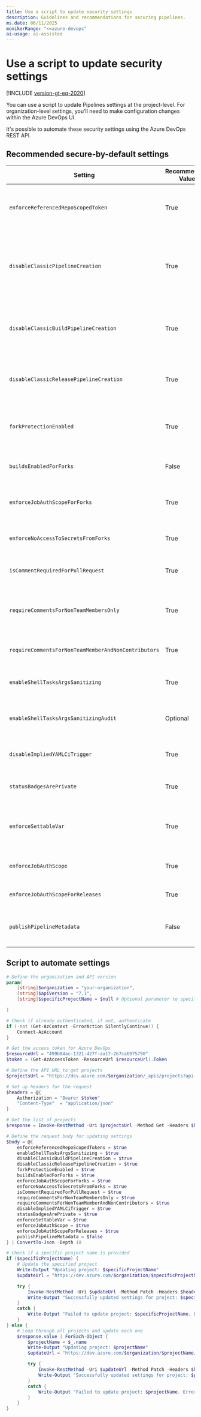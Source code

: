 ```yaml
---
title: Use a script to update security settings
description: Guidelines and recommendations for securing pipelines.
ms.date: 06/11/2025
monikerRange: "<=azure-devops"
ai-usage: ai-assisted
---
```


# Use a script to update security settings

[!INCLUDE [version-gt-eq-2020](../../includes/version-gt-eq-2020.md)]

You can use a script to update Pipelines settings at the project-level. For organization-level settings, you'll need to make configuration changes within the Azure  DevOps UI.

It's possible to automate these security settings using the Azure DevOps REST API. 

## Recommended secure-by-default settings

| Setting                                             | Recommended Value | Rationale                                                                                   |
|-----------------------------------------------------|-------------------|---------------------------------------------------------------------------------------------|
| `enforceReferencedRepoScopedToken`                    | True              | Ensures only scoped tokens are used for referenced repos, limiting access scope.           |
| `disableClassicPipelineCreation`                      | True              | Prevents creation of legacy pipelines; encourages use of secure, version-controlled YAML.  |
| `disableClassicBuildPipelineCreation`                 | True              | Disables classic build pipelines which lack modern security and auditing features.         |
| `disableClassicReleasePipelineCreation`               | True              | Disables classic release pipelines in favor of YAML-based alternatives.                    |
| `forkProtectionEnabled`                               | True              | Enables protections for builds triggered from forks to prevent secret leakage.             |
| `buildsEnabledForForks`                               | False             | Disallows builds from forks to avoid executing untrusted code.                             |
| `enforceJobAuthScopeForForks`                         | True              | Restricts job authorization to the current project for forked builds.                      |
| `enforceNoAccessToSecretsFromForks`                   | True              | Prevents secrets from being exposed to forked builds.                                      |
| `isCommentRequiredForPullRequest`                     | True              | Adds a manual gate before running builds on PRs.                                           |
| `requireCommentsForNonTeamMembersOnly`                | True              | Ensures only trusted contributors can trigger builds automatically.                        |
| `requireCommentsForNonTeamMemberAndNonContributors`   | True              | Adds another layer of protection for external PRs.                                         |
| `enableShellTasksArgsSanitizing`                      | True              | Prevents command injection in shell tasks.                                                 |
| `enableShellTasksArgsSanitizingAudit`                 | Optional          | Logs violations without blocking builds; useful for gradual rollout.                       |
| `disableImpliedYAMLCiTrigger`                         | True              | Prevents unintended CI triggers from YAML changes.                                         |
| `statusBadgesArePrivate`                              | True              | Keeps pipeline status private to avoid leaking project info.                               |
| `enforceSettableVar`                                  | True              | Ensures only explicitly allowed variables can be set at runtime.                           |
| `enforceJobAuthScope`                                 | True              | Restricts job access to only the current project.                                          |
| `enforceJobAuthScopeForReleases`                      | True              | Same as above, for release pipelines.                                                      |
| `publishPipelineMetadata`                             | False             | Avoids exposing metadata that could be used for reconnaissance.                            |


## Script to automate settings

```powershell
# Define the organization and API version
param(
    [string]$organization = "your-organization",
    [string]$apiVersion = "7.1",
    [string]$specificProjectName = $null # Optional parameter to specify a single project

)

# Check if already authenticated, if not, authenticate
if (-not (Get-AzContext -ErrorAction SilentlyContinue)) {
    Connect-AzAccount
}

# Get the access token for Azure DevOps
$resourceUrl = "499b84ac-1321-427f-aa17-267ca6975798"
$token = (Get-AzAccessToken -ResourceUrl $resourceUrl).Token

# Define the API URL to get projects
$projectsUrl = "https://dev.azure.com/$organization/_apis/projects?api-version=$apiVersion"

# Set up headers for the request
$headers = @{
    Authorization = "Bearer $token"
    "Content-Type"  = "application/json"
}

# Get the list of projects
$response = Invoke-RestMethod -Uri $projectsUrl -Method Get -Headers $headers

# Define the request body for updating settings
$body = @{
    enforceReferencedRepoScopedTokens = $true
    enableShellTasksArgsSanitizing = $true
    disableClassicBuildPipelineCreation = $true
    disableClassicReleasePipelineCreation = $true
    forkProtectionEnabled = $true
    buildsEnabledForForks = $true
    enforceJobAuthScopeForForks = $true
    enforceNoAccessToSecretsFromForks = $true
    isCommentRequiredForPullRequest = $true
    requireCommentsForNonTeamMembersOnly = $true
    requireCommentsForNonTeamMemberAndNonContributors = $true
    disableImpliedYAMLCiTrigger = $true
    statusBadgesArePrivate = $true
    enforceSettableVar = $true
    enforceJobAuthScope = $true 
    enforceJobAuthScopeForReleases = $true
    publishPipelineMetadata = $false
} | ConvertTo-Json -Depth 10

# Check if a specific project name is provided
if ($specificProjectName) {
    # Update the specified project
    Write-Output "Updating project: $specificProjectName"
    $updateUrl = "https://dev.azure.com/$organization/$specificProjectName/_apis/build/generalsettings?api-version=$apiVersion"

    try {
        Invoke-RestMethod -Uri $updateUrl -Method Patch -Headers $headers -Body $body
        Write-Output "Successfully updated settings for project: $specificProjectName"
    }
    catch {
        Write-Output "Failed to update project: $specificProjectName. Error: $($_.Exception.Message)"
    }
} else {
    # Loop through all projects and update each one
    $response.value | ForEach-Object {
        $projectName = $_.name
        Write-Output "Updating project: $projectName"
        $updateUrl = "https://dev.azure.com/$organization/$projectName/_apis/build/generalsettings?api-version=$apiVersion"

        try {
            Invoke-RestMethod -Uri $updateUrl -Method Patch -Headers $headers -Body $body
            Write-Output "Successfully updated settings for project: $projectName"
        }
        catch {
            Write-Output "Failed to update project: $projectName. Error: $($_.Exception.Message)"
        }
    }
}
```
